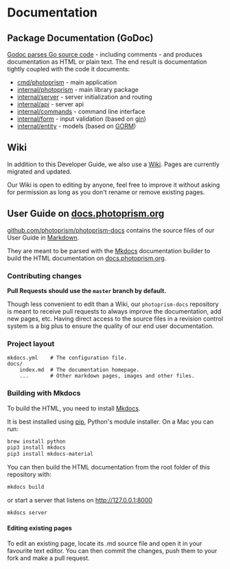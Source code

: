 # Documentation

## Package Documentation (GoDoc) ##

[Godoc parses Go source code](https://blog.golang.org/godoc-documenting-go-code) - including comments - and produces documentation as HTML or plain text. The end result is documentation tightly coupled with the code it documents:

+ [cmd/photoprism](https://godoc.org/github.com/photoprism/photoprism/cmd/photoprism) - main application
+ [internal/photoprism](https://godoc.org/github.com/photoprism/photoprism/internal/photoprism) - main library package
+ [internal/server](https://godoc.org/github.com/photoprism/photoprism/internal/server) - server initialization and routing
+ [internal/api](https://godoc.org/github.com/photoprism/photoprism/internal/api) - server api 
+ [internal/commands](https://godoc.org/github.com/photoprism/photoprism/internal/commands) - command line interface
+ [internal/form](https://godoc.org/github.com/photoprism/photoprism/internal/form) - input validation (based on [gin](https://github.com/gin-gonic/gin#model-binding-and-validation))
+ [internal/entity](https://godoc.org/github.com/photoprism/photoprism/internal/entity) - models (based on [GORM](http://gorm.io/))

## Wiki ##

In addition to this Developer Guide, we also use a [Wiki](https://github.com/photoprism/photoprism/wiki).
Pages are currently migrated and updated.

Our Wiki is open to editing by anyone, feel free to improve it without asking for permission as long as you don't rename or remove existing pages.

## User Guide on [docs.photoprism.org](https://docs.photoprism.org/en/latest/) ##

[github.com/photoprism/photoprism-docs](https://github.com/photoprism/photoprism-docs) contains the source files of our User Guide in [Markdown](https://www.mkdocs.org/user-guide/writing-your-docs/#writing-with-markdown).

They are meant to be parsed with the [Mkdocs](https://www.mkdocs.org/) documentation builder to build the HTML documentation on [docs.photoprism.org](https://docs.photoprism.org/).

### Contributing changes ###

**Pull Requests should use the `master` branch by default.**

Though less convenient to edit than a Wiki, our `photoprism-docs` repository is meant to receive pull requests to always improve the documentation, add new pages, etc. Having direct access to the source files in a revision control system is a big plus to ensure the quality of our end user documentation.

### Project layout ###

    mkdocs.yml    # The configuration file.
    docs/
        index.md  # The documentation homepage.
        ...       # Other markdown pages, images and other files.

### Building with Mkdocs ###

To build the HTML, you need to install [Mkdocs](https://www.mkdocs.org/).

It is best installed using [pip](https://pip.pypa.io), Python's module installer. On a Mac you can run:

```sh
brew install python
pip3 install mkdocs
pip3 install mkdocs-material
```

You can then build the HTML documentation from the root folder of this repository with:

```sh
mkdocs build
```

or start a server that listens on http://127.0.0.1:8000

```sh
mkdocs server
```

#### Editing existing pages ####

To edit an existing page, locate its .md source file and open it in your favourite text editor. You can then commit the changes, push them to your fork and make a pull request.
